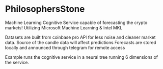 # PhilosophersStone
Machine Learning Cognitive Service capable of forecasting the crypto markets!
Utilizing Microsoft Machine Learning & Intel MKL

Datasets are built from coinbase pro API for less noise and cleaner market data. Source of the candle data will affect predictions
Forecasts are stored locally and announced through telegram for remote access

Example runs the cognitive service in a neural tree running 6 dimensions of the service.
